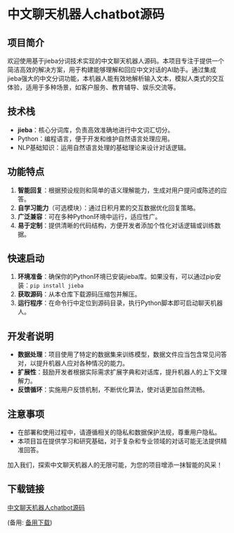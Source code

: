 # 中文聊天机器人chatbot源码

## 项目简介

欢迎使用基于jieba分词技术实现的中文聊天机器人源码。本项目专注于提供一个简洁高效的解决方案，用于构建能够理解和回应中文对话的AI助手。通过集成jieba强大的中文分词功能，本机器人能有效地解析输入文本，模拟人类式的交互体验，适用于多种场景，如客户服务、教育辅导、娱乐交流等。

## 技术栈

- **jieba**：核心分词库，负责高效准确地进行中文词汇切分。
- Python：编程语言，便于开发和维护自然语言处理应用。
- NLP基础知识：运用自然语言处理的基础理论来设计对话逻辑。

## 功能特点

1. **智能回复**：根据预设规则和简单的语义理解能力，生成对用户提问或陈述的应答。
2. **自学习能力**（可选模块）：通过日积月累的交互数据优化回复策略。
3. **广泛兼容**：可在多种Python环境中运行，适应性广。
4. **易于定制**：提供清晰的代码结构，方便开发者添加个性化对话逻辑或训练数据。

## 快速启动

1. **环境准备**：确保你的Python环境已安装jieba库。如果没有，可以通过pip安装：`pip install jieba`
2. **获取源码**：从本仓库下载源码压缩包并解压。
3. **运行程序**：在命令行中定位到源码目录，执行Python脚本即可启动聊天机器人。

## 开发者说明

- **数据处理**：项目使用了特定的数据集来训练模型，数据文件应当包含常见问答对，以提升机器人应对各种情况的能力。
- **扩展性**：鼓励开发者根据实际需求扩展字典和对话库，提升机器人的上下文理解力。
- **反馈循环**：实施用户反馈机制，不断优化算法，使对话更加自然流畅。

## 注意事项

- 在部署和使用过程中，请遵循相关的隐私和数据保护法规，尊重用户隐私。
- 本项目旨在提供学习和研究基础，对于复杂和专业领域的对话可能无法提供精准回答。

加入我们，探索中文聊天机器人的无限可能，为您的项目增添一抹智能的风采！

## 下载链接
[中文聊天机器人chatbot源码](https://pan.quark.cn/s/5ddf86ee820e) 

(备用: [备用下载](https://pan.baidu.com/s/137k71kRhOA29vtjXCz_NhQ?pwd=1234))
